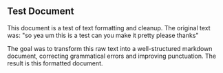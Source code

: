 ## Test Document

This document is a test of text formatting and cleanup.  The original text was: "so yea um this is a test can you make it pretty please thanks"

The goal was to transform this raw text into a well-structured markdown document, correcting grammatical errors and improving punctuation.  The result is this formatted document.
